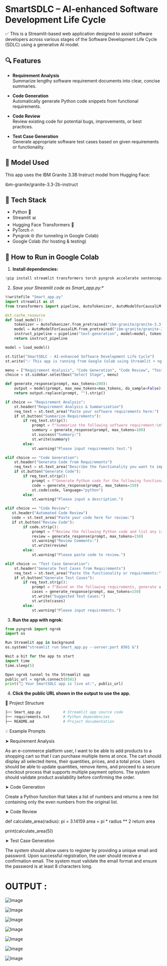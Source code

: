 # SmartSDLC – AI-enhanced Software Development Life Cycle

✅ This is a Streamlit-based web application designed to assist software developers across various stages of the Software Development Life Cycle (SDLC) using a generative AI model.

## 🔍 Features

- **Requirement Analysis**  
  Summarize lengthy software requirement documents into clear, concise summaries.

- **Code Generation**  
  Automatically generate Python code snippets from functional requirements.

- **Code Review**  
  Review existing code for potential bugs, improvements, or best practices.

- **Test Case Generation**  
  Generate appropriate software test cases based on given requirements or functionality.

## 🧠 Model Used

This app uses the IBM Granite 3.3B Instruct model from Hugging Face:

ibm-granite/granite-3.3-2b-instruct


## 🧰 Tech Stack

- Python 🐍
- Streamlit 📊
- Hugging Face Transformers 🤗
- PyTorch 🔥
- Pyngrok 🌐 (for tunneling in Google Colab)
- Google Colab (for hosting & testing)

## 🚀 How to Run in Google Colab

1. **Install dependencies:**

```python
!pip install streamlit transformers torch pyngrok accelerate sentencepiece
```

2. *Save your Streamlit code as Smart_app.py:**

```python
%%writefile "Smart_app.py"
import streamlit as st
from transformers import pipeline, AutoTokenizer, AutoModelForCausalLM

@st.cache_resource
def load_model():
    tokenizer = AutoTokenizer.from_pretrained("ibm-granite/granite-3.3-2b-instruct")
    model = AutoModelForCausalLM.from_pretrained("ibm-granite/granite-3.3-2b-instruct")
    instruct_pipeline = pipeline("text-generation", model=model, tokenizer=tokenizer)
    return instruct_pipeline

model = load_model()

st.title("SmartSDLC - AI-enhanced Software Development Life Cycle")
st.write("✅ This app is running from Google Colab using Streamlit + ngrok!")

menu = ["Requirement Analysis", "Code Generation", "Code Review", "Test Case Generation"]
choice = st.sidebar.selectbox("Select Stage", menu)

def generate_response(prompt, max_tokens=200):
    output = model(prompt, max_new_tokens=max_tokens, do_sample=False)[0]['generated_text']
    return output.replace(prompt, "").strip()

if choice == "Requirement Analysis":
    st.header("Requirement Analysis & Summarization")
    req_text = st.text_area("Paste your software requirements here:")
    if st.button("Summarize Requirements"):
        if req_text.strip():
            prompt = f"Summarize the following software requirement:\n\n{req_text}\n\nSummary:"
            summary = generate_response(prompt, max_tokens=100)
            st.success("Summary:")
            st.write(summary)
        else:
            st.warning("Please input requirements text.")

elif choice == "Code Generation":
    st.header("Generate Code from Requirements")
    req_text = st.text_area("Describe the functionality you want to implement:")
    if st.button("Generate Code"):
        if req_text.strip():
            prompt = f"Generate Python code for the following functionality:\n\n{req_text}\n\nPython code:"
            code = generate_response(prompt, max_tokens=150)
            st.code(code, language="python")
        else:
            st.warning("Please input a description.")

elif choice == "Code Review":
   st.header("Automated Code Review")
   code = st.text_area("Paste your code here for review:")
   if st.button("Review Code"):
        if code.strip():
            prompt = f"Review the following Python code and list any issues or improvements:\n\n{code}\n\nReview:"
            review = generate_response(prompt, max_tokens=150)
            st.warning("Review Comments:")
            st.write(review)
        else:
            st.warning("Please paste code to review.")

elif choice == "Test Case Generation":
    st.header("Generate Test Cases from Requirements")
    req_text = st.text_area("Paste the functionality or requirements:")
    if st.button("Generate Test Cases"):
        if req_text.strip():
            prompt = f"Based on the following requirements, generate a list of software test cases:\n\n{req_text}\n\nTest Cases:"
            cases = generate_response(prompt, max_tokens=150)
            st.write("Suggested Test Cases:")
            st.write(cases)
        else:
            st.warning("Please input requirements.")
```

3. **Run the app with ngrok:**

```python
from pyngrok import ngrok
import os

Run Streamlit app in background
os.system("streamlit run Smart_app.py --server.port 8501 &")

Wait a bit for the app to start
import time
time.sleep(5)

Open ngrok tunnel to the Streamlit app
public_url = ngrok.connect(8501)
print("🚀 Your SmartSDLC app is live at:", public_url)
```

4. **Click the public URL shown in the output to use the app.**


📁 Project Structure


```python
├── Smart_app.py          # Streamlit app source code
├── requirements.txt      # Python dependencies
├── README.md             # Project documentation
```

💡 Example Prompts

➤ Requirement Analysis

As an e-commerce platform user, I want to be able to add products to a shopping cart so that I can purchase multiple items at once. The cart should display all selected items, their quantities, prices, and a total price. Users should be able to update quantities, remove items, and proceed to a secure checkout process that supports multiple payment options. The system should validate product availability before confirming the order.

➤ Code Generation

Create a Python function that takes a list of numbers and returns a new list containing only the even numbers from the original list.

➤ Code Review

def calculate_area(radius):
    pi = 3.14159
    area = pi * radius ** 2
    return area

print(calculate_area(5))

➤ Test Case Generation

The system should allow users to register by providing a unique email and password. Upon successful registration, the user should receive a confirmation email. The system must validate the email format and ensure the password is at least 8 characters long.

# OUTPUT :

![Image](https://github.com/user-attachments/assets/5d11aab3-a5ed-48ce-9bc2-458425a78e52)

![Image](https://github.com/user-attachments/assets/12a2d697-250c-4575-a08f-1ff2c8735feb)

![Image](https://github.com/user-attachments/assets/1b6a0e6c-e9a7-48c8-ac24-b8af886c77ae)

![Image](https://github.com/user-attachments/assets/975d79f9-fde5-43e8-b3dd-9db39badf334)

![Image](https://github.com/user-attachments/assets/cd07f87a-d2df-44d9-a56f-59c8c71dbfd8)

![Image](https://github.com/user-attachments/assets/ec716b30-ab3d-4564-bae8-532d5b5072be)

![Image](https://github.com/user-attachments/assets/242968ff-f60f-4c83-83a5-8617a7e163e7)












